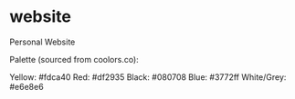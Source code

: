 # website
Personal Website

Palette (sourced from coolors.co):

Yellow: #fdca40
Red: #df2935
Black: #080708
Blue: #3772ff
White/Grey: #e6e8e6